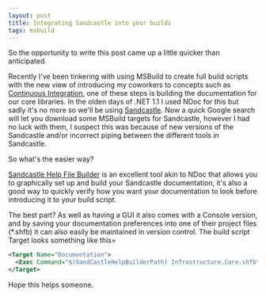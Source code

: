 ```yaml
---
layout: post
title: Integrating Sandcastle into your builds
tags: msbuild
---
```


So the opportunity to write this post came up a little quicker than anticipated.

Recently
I&#39;ve been tinkering with using MSBuild to create full build scripts
with the new view of introducing my coworkers to concepts such as [Continuous Integration](http://martinfowler.com/articles/continuousIntegration.html),
one of these steps is building the documentation for our core
libraries. In the olden days of .NET 1.1 I used NDoc for this but sadly
it&#39;s no more so we&#39;ll be using [Sandcastle](http://blogs.msdn.com/sandcastle/).
Now a quick Google search will let you download some MSBuild targets
for Sandcastle, however I had no luck with them, I suspect this was
because of new versions of the Sandcastle and/or incorrect piping
between the different tools in Sandcastle.

So what&#39;s the easier way?

[Sandcastle Help File Builder](http://www.codeplex.com/SHFB)
is an excellent tool akin to NDoc that allows you to graphically set up
and build your Sandcastle documentation, it&#39;s also a good way to
quickly verify how you want your documentation to look before
introducing it to your build script.

The best part? As well as
having a GUI it also comes with a Console version, and by saving your
documentation preferences into one of their project files (*.shfb) it
can also easily be maintained in version control. The build script
Target looks something like this=

``` xml
<Target Name="Documentation">
  <Exec Command="$(SandCastleHelpBuilderPath) Infrastructure.Core.shfb" />
</Target>
```

Hope this helps someone.

